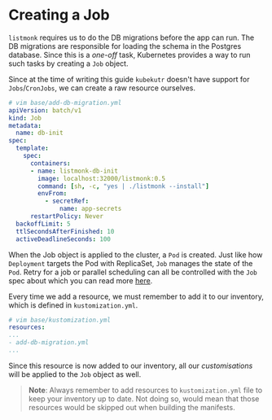 # Creating a Job

`listmonk` requires us to do the DB migrations before the app can run. The DB migrations are responsible for loading the schema in the Postgres database. Since this is a _one-off_ task, Kubernetes provides a way to run such tasks by creating a `Job` object.

Since at the time of writing this guide `kubekutr` doesn't have support for `Jobs`/`CronJobs`, we can create a raw resource ourselves.

```yml
# vim base/add-db-migration.yml
apiVersion: batch/v1
kind: Job
metadata:
  name: db-init
spec:
  template:
    spec:
      containers:
      - name: listmonk-db-init
        image: localhost:32000/listmonk:0.5
        command: [sh, -c, "yes | ./listmonk --install"]
        envFrom:
          - secretRef:
              name: app-secrets
      restartPolicy: Never
  backoffLimit: 5
  ttlSecondsAfterFinished: 10
  activeDeadlineSeconds: 100
```

When the Job object is applied to the cluster, a `Pod` is created. Just like how `Deployment` targets the Pod with ReplicaSet, `Job` manages the state of the `Pod`. Retry for a job or parallel scheduling can all be controlled with the `Job` spec about which you can read more [here](https://kubernetes.io/docs/concepts/workloads/controllers/jobs-run-to-completion/).

Every time we add a resource, we must remember to add it to our inventory, which is defined in `kustomization.yml`.

```yml
# vim base/kustomization.yml
resources:
...
- add-db-migration.yml
...
```

Since this resource is now added to our inventory, all our _customisations_ will be applied to the `Job` object as well.

> **Note**: Always remember to add resources to `kustomization.yml` file to keep your inventory up to date. Not doing so, would mean that those resources would be skipped out when building the manifests.
